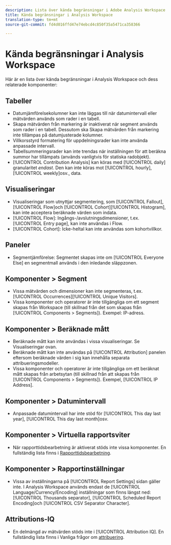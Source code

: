 ```yaml
---
description: Lista över kända begränsningar i Adobe Analysis Workspace och dess relaterade komponenter
title: Kända begränsningar i Analysis Workspace
translation-type: tm+mt
source-git-commit: fd4d016ffd47e74ebcd4c850f35a5471ca358366

---
```



# Kända begränsningar i Analysis Workspace

Här är en lista över kända begränsningar i Analysis Workspace och dess relaterade komponenter:

## Tabeller

* Datumjämförelsekolumner kan inte läggas till när datumintervall eller mätvärden används som rader i en tabell.
* Skapa mätvärden från markering är inaktiverat när segment används som rader i en tabell. Dessutom ska Skapa mätvärden från markering inte tillämpas på datumjusterade kolumner.
* Villkorsstyrd formatering för uppdelningsrader kan inte använda anpassade intervall.
* Tabellsummeringsrader kan inte trendas när inställningen för att beräkna summor har tillämpats (används vanligtvis för statiska radobjekt).
* [!UICONTROL Contribution Analysis] kan köras med [!UICONTROL daily] granularitet _endast_. Den kan inte köras mot [!UICONTROL hourly], [!UICONTROL weekly]osv., data.

## Visualiseringar

* Visualiseringar som utnyttjar segmentering, som [!UICONTROL Fallout], [!UICONTROL Flow]och [!UICONTROL Cohort][!UICONTROL Histogram], kan inte acceptera beräknade värden som indata.
* [!UICONTROL Flow]: Ingångs-/avslutningsdimensioner, t.ex. [!UICONTROL Entry page], kan inte användas i Flow.
* [!UICONTROL Cohort]: Icke-heltal kan inte användas som kohortvillkor.

## Paneler

* Segmentjämförelse: Segmentet skapas inte om [!UICONTROL Everyone Else] en segmentmall används i den inledande släppzonen.

## Komponenter > Segment

* Vissa mätvärden och dimensioner kan inte segmenteras, t.ex. [!UICONTROL Occurrences][!UICONTROL Unique Visitors].
* Vissa komponenter och operatorer är inte tillgängliga om ett segment skapas från Workspace (till skillnad från det som skapas från [!UICONTROL Components > Segments]). Exempel: IP-adress.

## Komponenter > Beräknade mått

* Beräknade mått kan inte användas i vissa visualiseringar. Se Visualiseringar ovan.
* Beräknade mått kan inte användas på [!UICONTROL Attribution] panelen eftersom beräknade värden i sig kan innehålla separata attribueringsmodeller.
* Vissa komponenter och operatorer är inte tillgängliga om ett beräknat mått skapas från arbetsytan (till skillnad från att skapas från [!UICONTROL Components > Segments]). Exempel, [!UICONTROL IP Address].

## Komponenter > Datumintervall

* Anpassade datumintervall har inte stöd för [!UICONTROL This day last year], [!UICONTROL This day last month]osv.

## Komponenter > Virtuella rapportsviter

* När rapporttidsbearbetning är aktiverat stöds inte vissa komponenter. En fullständig lista finns i [Rapporttidsbearbetning](/help/components/vrs/vrs-report-time-processing.md).

## Komponenter > Rapportinställningar

* Vissa av inställningarna på [!UICONTROL Report Settings] sidan gäller inte. I Analysis Workspace används endast de [!UICONTROL Language/Currency/Encoding] inställningar som finns längst ned: [!UICONTROL Thousands separator], [!UICONTROL Scheduled Report Encoding]och [!UICONTROL CSV Separator Character].

## Attributions-IQ

* En delmängd av mätvärden stöds inte i [!UICONTROL Attribution IQ]. En fullständig lista finns i Vanliga frågor om [attribuering](/help/analyze/analysis-workspace/c-panels/attribution/attribution-faq.md).
